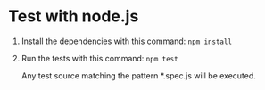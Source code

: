 Test with node.js
=================

1. Install the dependencies with this command: `npm install`
2. Run the tests with this command: `npm test`

    Any test source matching the pattern *.spec.js will be executed.
